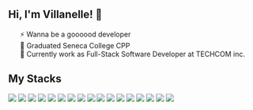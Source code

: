<div>
  <h2>Hi, I'm Villanelle! 👋 </h2>
  <ul>
  ⚡ Wanna be a goooood developer</br>
  🌱 Graduated Seneca College CPP<br>
  👯 Currently work as Full-Stack Software Developer at TECHCOM inc.<br>    
  </ul>
</div>
<div>
  <h2>My Stacks</h2>
  
  <img src="https://img.shields.io/badge/cplusplus-00599c?style=for-the-badge&logo=cplusplus&logoColor=white">
  <img src="https://img.shields.io/badge/php-5C2D91?style=for-the-badge&logo=php&logoColor=white">
  <img src="https://img.shields.io/badge/java-F80000?style=for-the-badge&logo=java&logoColor=black">
  <img src="https://img.shields.io/badge/c-A8B9CC?style=for-the-badge&logo=c&logoColor=black">
  <img src="https://img.shields.io/badge/shellscript-21B352?style=for-the-badge&logo=shell&logoColor=white">
  <img src="https://img.shields.io/badge/oracle-F80000?style=for-the-badge&logo=oracle&logoColor=white">
  <img src="https://img.shields.io/badge/css3-1572B6?style=for-the-badge&logo=css3&logoColor=white">
  <img src="https://img.shields.io/badge/html5-E34F26?style=for-the-badge&logo=html5&logoColor=white">
  <img src="https://img.shields.io/badge/javascript-F7DF1E?style=for-the-badge&logo=javascript&logoColor=black">
  <img src="https://img.shields.io/badge/eclipseide-2C2255?style=for-the-badge&logo=eclipseide&logoColor=white">
  <img src="https://img.shields.io/badge/visualstudiocode-007ACC?style=for-the-badge&logo=visualstudiocode&logoColor=white">
  <img src="https://img.shields.io/badge/visualstudio-5C2D91?style=for-the-badge&logo=visualstudio&logoColor=white">
  <img src="https://img.shields.io/badge/mysql-4479A1?style=for-the-badge&logo=mysql&logoColor=white">
  <img src="https://img.shields.io/badge/linux-FCC624?style=for-the-badge&logo=linux&logoColor=black">
  <img src="https://img.shields.io/badge/github-181717?style=for-the-badge&logo=github&logoColor=white">
  <img src="https://img.shields.io/badge/git-F05032?style=for-the-badge&logo=git&logoColor=white">
  <img src="https://img.shields.io/badge/microsoftoffice-D83B01?style=for-the-badge&logo=microsoftoffice&logoColor=white">
</div>


<!--
**vanthalos/vanthalos** is a ✨ _special_ ✨ repository because its `README.md` (this file) appears on your GitHub profile.

Here are some ideas to get you started:

- 🔭 I’m currently working on ...
- 🌱 I’m currently learning ...
- 👯 I’m looking to collaborate on ...
- 🤔 I’m looking for help with ...
- 💬 Ask me about ...
- 📫 How to reach me: ...
- 😄 Pronouns: ...
- ⚡ Fun fact: ...
-->
